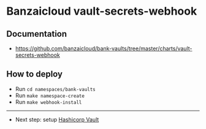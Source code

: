 # Banzaicloud vault-secrets-webhook

## Documentation

- https://github.com/banzaicloud/bank-vaults/tree/master/charts/vault-secrets-webhook

## How to deploy

- Run `cd namespaces/bank-vaults`
- Run `make namespace-create`
- Run `make webhook-install`

---

- Next step: setup [Hashicorp Vault](../vault/)
